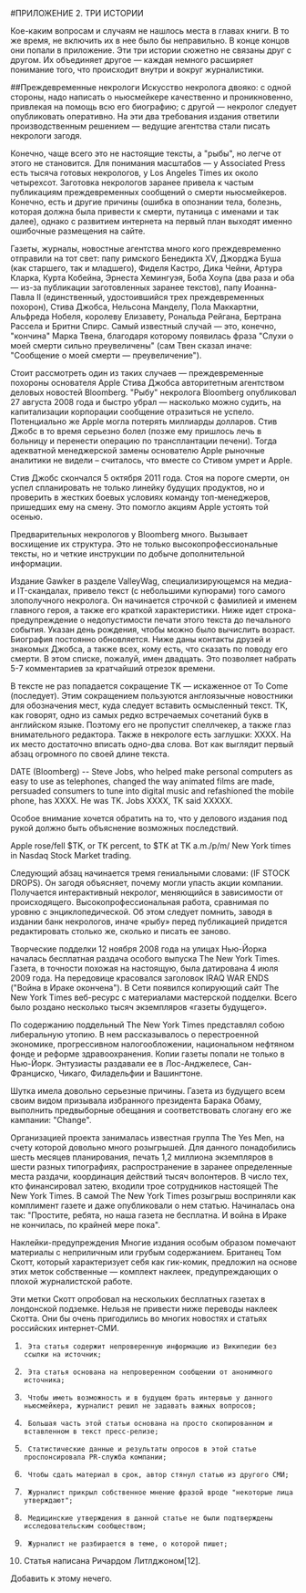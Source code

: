 #ПРИЛОЖЕНИЕ 2. ТРИ ИСТОРИИ

Кое-каким вопросам и случаям не нашлось места в главах книги. В то же время, не включить их в нее было бы неправильно. В конце концов они попали в приложение. Эти три истории сюжетно не связаны друг с другом. Их объединяет другое — каждая немного расширяет понимание того, что происходит внутри и вокруг журналистики.

##Преждевременные некрологи
Искусство некролога двояко: с одной стороны, надо написать о ньюсмейкере качественно и проникновенно, привлекая на помощь всю его биографию; с другой — некролог следует опубликовать оперативно. На эти два требования издания ответили производственным решением — ведущие агентства стали писать некрологи загодя.

Конечно, чаще всего это не настоящие тексты, а "рыбы", но легче от этого не становится. Для понимания масштабов — у Associated Press есть тысяча готовых некрологов, у Los Angeles Times их около четырехсот. Заготовка некрологов заранее привела к частым публикациям преждевременных сообщений о смерти ньюсмейкеров. Конечно, есть и другие причины (ошибка в опознании тела, болезнь, которая должна была привести к смерти, путаница с именами и так далее), однако с развитием интернета на первый план выходят именно ошибочные размещения на сайте.

Газеты, журналы, новостные агентства много кого преждевременно отправили на тот свет: папу римского Бенедикта XV, Джорджа Буша (как старшего, так и младшего), Фиделя Кастро, Дика Чейни, Артура Кларка, Курта Кобейна, Эрнеста Хемингуэя, Боба Хоупа (два раза и оба — из-за публикации заготовленных заранее текстов), папу Иоанна-Павла II (единственный, удостоившийся трех преждевременных похорон), Стива Джобса, Нельсона Манделу, Пола Маккартни, Альфреда Нобеля, королеву Елизавету, Рональда Рейгана, Бертрана Рассела и Бритни Спирс. Самый известный случай — это, конечно, "кончина" Марка Твена, благодаря которому появилась фраза "Слухи о моей смерти сильно преувеличены" (сам Твен сказал иначе: "Сообщение о моей смерти — преувеличение").

Стоит рассмотреть один из таких случаев — преждевременные похороны основателя Apple Стива Джобса авторитетным агентством деловых новостей Bloomberg. "Рыбу" некролога Bloomberg опубликовал 27 августа 2008 года и быстро убрал — насколько можно судить, на капитализации корпорации сообщение отразиться не успело. Потенциально же Apple могла потерять миллиарды долларов. Стив Джобс в то время серьезно болел (позже ему пришлось лечь в больницу и перенести операцию по трансплантации печени). Тогда адекватной менеджерской замены основателю Apple рыночные аналитики не видели – считалось, что вместе со Стивом умрет и Apple.

Стив Джобс скончался 5 октября 2011 года. Стоя на пороге смерти, он успел спланировать не только линейку будущих продуктов, но и проверить в жестких боевых условиях команду топ-менеджеров, пришедших ему на смену. Это помогло акциям Apple устоять той осенью.

Предварительных некрологов у Bloomberg много. Вызывает восхищение их структура. Это не только высокопрофессиональные тексты, но и четкие инструкции по добыче дополнительной информации.

Издание Gawker в разделе ValleyWag, специализирующемся на медиа- и IT-скандалах, привело текст (с небольшими купюрами) того самого злополучного некролога. Он начинается строчкой с фамилией и именем главного героя, а также его краткой характеристики. Ниже идет строка-предупреждение о недопустимости печати этого текста до печального события. Указан день рождения, чтобы можно было вычислить возраст. Биография постоянно обновляется. Ниже даны контакты друзей и знакомых Джобса, а также всех, кому есть, что сказать по поводу его смерти. В этом списке, пожалуй, имен двадцать. Это позволяет набрать 5-7 комментариев за кратчайший отрезок времени.

В тексте не раз попадается сокращение TK — искаженное от To Come (последует). Этим сокращением пользуются англоязычные новостники для обозначения мест, куда следует вставить осмысленный текст. TK, как говорят, одно из самых редко встречаемых сочетаний букв в английском языке. Поэтому его не пропустит спеллчекер, а также глаз внимательного редактора. Также в некрологе есть заглушки: XXXX. На их место достаточно вписать одно-два слова. Вот как выглядит первый абзац огромного по своей длине текста.

DATE (Bloomberg) -- Steve Jobs, who helped make personal computers as easy to use as telephones, changed the way animated films are made, persuaded consumers to tune into digital music and refashioned the mobile phone, has XXXX. He was TK. Jobs XXXX, TK said XXXXX.

Особое внимание хочется обратить на то, что у делового издания под рукой должно быть объяснение возможных последствий.

Apple rose/fell $TK, or TK percent, to $TK at TK a.m./p/m/ New York times in Nasdaq Stock Market trading.

Следующий абзац начинается тремя гениальными словами: (IF STOCK DROPS). Он загодя объясняет, почему могли упасть акции компании. Получается интерактивный некролог, меняющийся в зависимости от происходящего. Высокопрофессиональная работа, сравнимая по уровню с энциклопедической. Об этом следует помнить, заводя в издании банк некрологов, иначе «рыбу» перед публикацией придется редактировать столько же, сколько и писать ее заново.

Творческие подделки
12 ноября 2008 года на улицах Нью-Йорка началась бесплатная раздача особого выпуска The New York Times. Газета, в точности похожая на настоящую, была датирована 4 июля 2009 года. На передовице красовался заголовок IRAQ WAR ENDS ("Война в Ираке окончена"). В Сети появился копирующий сайт The New York Times веб-ресурс с материалами мастерской подделки. Всего было роздано несколько тысяч экземпляров «газеты будущего».

По содержанию поддельный The New York Times представлял собою либеральную утопию. В нем рассказывалось о перестроенной экономике, прогрессивном налогообложении, национальном нефтяном фонде и реформе здравоохранения. Копии газеты попали не только в Нью-Йорк. Энтузиасты раздавали ее в Лос-Анджелесе, Сан-Франциско, Чикаго, Филадельфии и Вашингтоне.

Шутка имела довольно серьезные причины. Газета из будущего всем своим видом призывала избранного президента Барака Обаму, выполнить предвыборные обещания и соответствовать слогану его же кампании: "Change".

Организацией проекта занималась известная группа The Yes Men, на счету которой довольно много розыгрышей. Для данного понадобились шесть месяцев планирования, печать 1,2 миллиона экземпляров в шести разных типографиях, распространение в заранее определенные места раздачи, координация действий тысяч волонтеров. В число тех, кто финансировал затею, входили трое сотрудников настоящей The New York Times. В самой The New York Times розыгрыш восприняли как комплимент газете и даже опубликовали о нем статью. Начиналась она так: "Простите, ребята, но наша газета не бесплатна. И война в Ираке не кончилась, по крайней мере пока".

Наклейки-предупреждения
Многие издания особым образом помечают материалы с неприличным или грубым содержанием. Британец Том Скотт, который характеризует себя как гик-комик, предложил на основе этих меток собственные — комплект наклеек, предупреждающих о плохой журналистской работе.

Эти метки Скотт опробовал на нескольких бесплатных газетах в лондонской подземке. Нельзя не привести ниже переводы наклеек Скотта. Они бы очень пригодились во многих новостях и статьях российских интернет-СМИ.

1)      Эта статья содержит непроверенную информацию из Википедии без ссылки на источник;
2)      Эта статья основана на непроверенном сообщении от анонимного источника;
3)      Чтобы иметь возможность и в будущем брать интервью у данного ньюсмейкера, журналист решил не задавать важных вопросов;
4)      Большая часть этой статьи основана на просто скопированном и вставленном в текст пресс-релизе;
5)      Статистические данные и результаты опросов в этой статье проспонсировала PR-служба компании;
6)      Чтобы сдать материал в срок, автор стянул статью из другого СМИ;
7)      Журналист прикрыл собственное мнение фразой вроде "некоторые лица утверждают";
8)      Медицинские утверждения в данной статье не были подтверждены исследовательским сообществом;
9)      Журналист не разбирается в теме, о которой пишет;
10)  Статья написана Ричардом Литлджоном[12].

Добавить к этому нечего.